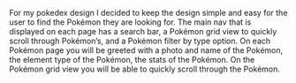 For my pokedex design I decided to keep the design simple and easy for the user to find the Pokémon they are looking for. The main nav that is displayed on each page has a search bar, a Pokémon grid view to quickly scroll through Pokémon’s, and a Pokémon filter by type option. On each Pokémon page you will be greeted with a photo and name of the Pokémon, the element type of the Pokémon, the stats of the Pokémon. On the Pokémon grid view you will be able to quickly scroll through the Pokémon.